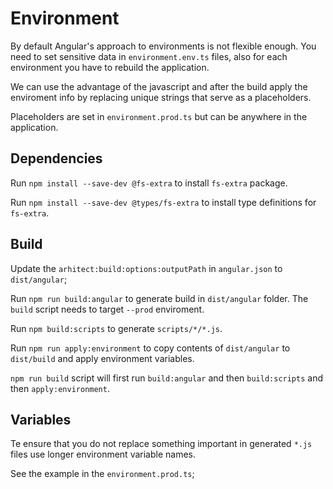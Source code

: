 # Environment

By default Angular's approach to environments is not flexible enough. You need to set sensitive data in `environment.env.ts` files, also for each environment you have to rebuild the application.

We can use the advantage of the javascript and after the build apply the enviroment info by replacing unique strings that serve as a placeholders.

Placeholders are set in `environment.prod.ts` but can be anywhere in the application.

## Dependencies

Run `npm install --save-dev @fs-extra` to install `fs-extra` package.

Run `npm install --save-dev @types/fs-extra` to install type definitions for `fs-extra`.

## Build

Update the `arhitect:build:options:outputPath` in `angular.json` to `dist/angular`;

Run `npm run build:angular` to generate build in `dist/angular` folder. The `build` script needs to target `--prod` enviroment.

Run `npm build:scripts` to generate `scripts/*/*.js`.

Run `npm run apply:environment` to copy contents of `dist/angular` to `dist/build` and apply environment variables.

`npm run build` script will first run `build:angular` and then `build:scripts` and then `apply:environment`.

## Variables

Te ensure that you do not replace something important in generated `*.js` files use longer environment variable names.

See the example in the `environment.prod.ts`;